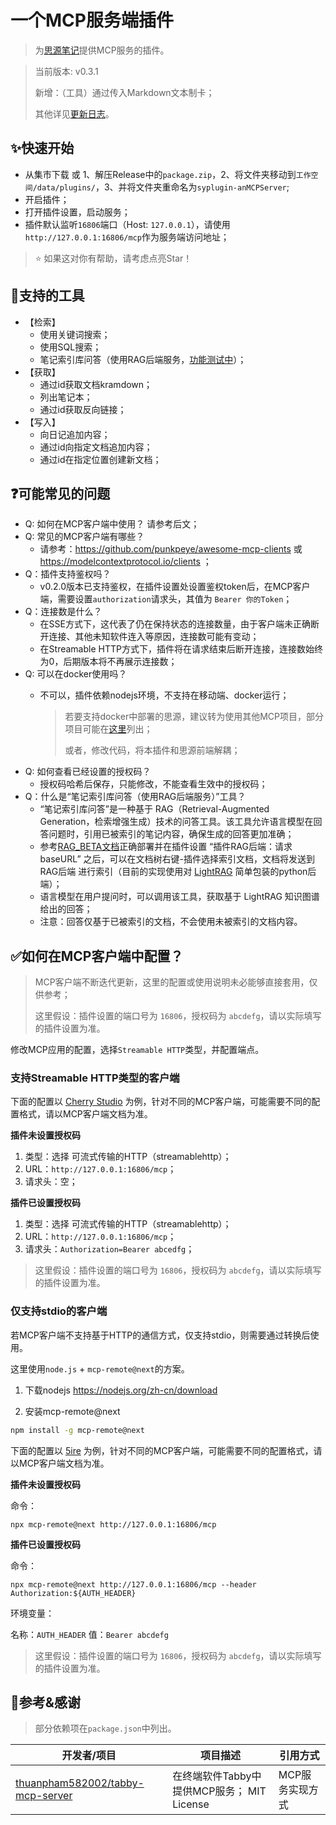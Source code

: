 # 一个MCP服务端插件

> 为[思源笔记](https://github.com/siyuan-note/siyuan)提供MCP服务的插件。

> 当前版本: v0.3.1
>
> 新增：（工具）通过传入Markdown文本制卡；
>
> 其他详见[更新日志](./CHANGELOG.md)。

## ✨快速开始

- 从集市下载 或 1、解压Release中的`package.zip`，2、将文件夹移动到`工作空间/data/plugins/`，3、并将文件夹重命名为`syplugin-anMCPServer`;
- 开启插件；
- 打开插件设置，启动服务；
- 插件默认监听`16806`端口（Host: `127.0.0.1`），请使用`http://127.0.0.1:16806/mcp`作为服务端访问地址；

> ⭐ 如果这对你有帮助，请考虑点亮Star！

## 🔧支持的工具

- 【检索】
  - 使用关键词搜索；
  - 使用SQL搜索；
  - 笔记索引库问答（使用RAG后端服务，[功能测试中](./RAG_BETA.md)）；
- 【获取】
  - 通过id获取文档kramdown；
  - 列出笔记本；
  - 通过id获取反向链接；
- 【写入】
  - 向日记追加内容；
  - 通过id向指定文档追加内容；
  - 通过id在指定位置创建新文档；

## ❓可能常见的问题

- Q: 如何在MCP客户端中使用？
  请参考后文；
- Q: 常见的MCP客户端有哪些？
  - 请参考：https://github.com/punkpeye/awesome-mcp-clients 或 https://modelcontextprotocol.io/clients ；
- Q：插件支持鉴权吗？
  - v0.2.0版本已支持鉴权，在插件设置处设置鉴权token后，在MCP客户端，需要设置`authorization`请求头，其值为 `Bearer 你的Token`；
- Q：连接数是什么？
  - 在SSE方式下，这代表了仍在保持状态的连接数量，由于客户端未正确断开连接、其他未知软件连入等原因，连接数可能有变动；
  - 在Streamable HTTP方式下，插件将在请求结束后断开连接，连接数始终为0，后期版本将不再展示连接数；
- Q: 可以在docker使用吗？
  - 不可以，插件依赖nodejs环境，不支持在移动端、docker运行；
  
    > 若要支持docker中部署的思源，建议转为使用其他MCP项目，部分项目可能在[这里](https://github.com/siyuan-note/siyuan/issues/13795)列出；
    > 
    > 或者，修改代码，将本插件和思源前端解耦；
- Q: 如何查看已经设置的授权码？
  - 授权码哈希后保存，只能修改，不能查看生效中的授权码；
- Q：什么是“笔记索引库问答（使用RAG后端服务）”工具？
  - “笔记索引库问答”是一种基于 RAG（Retrieval-Augmented Generation，检索增强生成）技术的问答工具。该工具允许语言模型在回答问题时，引用已被索引的笔记内容，确保生成的回答更加准确；
  - 参考[RAG_BETA文档](./RAG_BETA.md)正确部署并在插件设置 “插件RAG后端：请求baseURL” 之后，可以在文档树右键-插件选择索引文档，文档将发送到 RAG后端 进行索引（目前的实现使用对 [LightRAG](https://github.com/HKUDS/LightRAG) 简单包装的python后端）；
  - 语言模型在用户提问时，可以调用该工具，获取基于 LightRAG 知识图谱给出的回答；
  - 注意：回答仅基于已被索引的文档，不会使用未被索引的文档内容。

## ✅如何在MCP客户端中配置？

> MCP客户端不断迭代更新，这里的配置或使用说明未必能够直接套用，仅供参考；
>
> 这里假设：插件设置的端口号为 `16806`，授权码为 `abcdefg`，请以实际填写的插件设置为准。

修改MCP应用的配置，选择`Streamable HTTP`类型，并配置端点。

### 支持Streamable HTTP类型的客户端

下面的配置以 [Cherry Studio](https://github.com/CherryHQ/cherry-studio) 为例，针对不同的MCP客户端，可能需要不同的配置格式，请以MCP客户端文档为准。

**插件未设置授权码**

1. 类型：选择 可流式传输的HTTP（streamablehttp）；
2. URL：`http://127.0.0.1:16806/mcp`；
3. 请求头：空；

**插件已设置授权码**

1. 类型：选择 可流式传输的HTTP（streamablehttp）；
2. URL：`http://127.0.0.1:16806/mcp`；
3. 请求头：`Authorization=Bearer abcedfg`；

> 这里假设：插件设置的端口号为 `16806`，授权码为 `abcdefg`，请以实际填写的插件设置为准。

### 仅支持stdio的客户端

若MCP客户端不支持基于HTTP的通信方式，仅支持stdio，则需要通过转换后使用。

这里使用`node.js` + `mcp-remote@next`的方案。

1. 下载nodejs https://nodejs.org/zh-cn/download

2. 安装mcp-remote@next
  ```bash
  npm install -g mcp-remote@next
  ```

下面的配置以 [5ire](https://5ire.app/) 为例，针对不同的MCP客户端，可能需要不同的配置格式，请以MCP客户端文档为准。

**插件未设置授权码**

命令：

```
npx mcp-remote@next http://127.0.0.1:16806/mcp
```

**插件已设置授权码**

命令：
```
npx mcp-remote@next http://127.0.0.1:16806/mcp --header Authorization:${AUTH_HEADER}
```

环境变量：

名称：`AUTH_HEADER`
值：`Bearer abcdefg`

> 这里假设：插件设置的端口号为 `16806`，授权码为 `abcdefg`，请以实际填写的插件设置为准。

## 🙏参考&感谢

> 部分依赖项在`package.json`中列出。

| 开发者/项目                                                         | 项目描述           | 引用方式         |
|---------------------------------------------------------------------|----------------|--------------|
| [thuanpham582002/tabby-mcp-server](https://github.com/thuanpham582002/tabby-mcp-server) | 在终端软件Tabby中提供MCP服务； MIT License | MCP服务实现方式 |